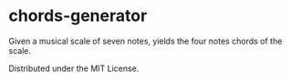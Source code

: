 # chords-generator

Given a musical scale of seven notes, yields the four notes chords of the scale.

Distributed under the MIT License.
